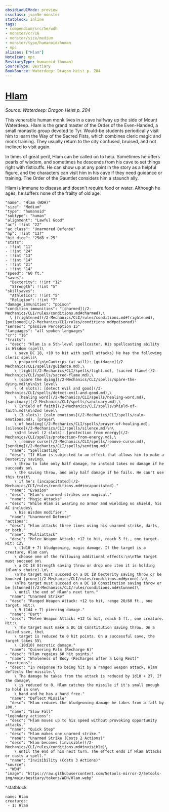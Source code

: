 ```yaml
---
obsidianUIMode: preview
cssclass: json5e-monster
statblock: inline
tags:
- compendium/src/5e/wdh
- monster/cr/16
- monster/size/medium
- monster/type/humanoid/human
- npc
aliases: ["Hlam"]
NoteIcon: npc
BestiaryType: humanoid (human)
SourceType: Bestiary
BookSource: Waterdeep: Dragon Heist p. 204
---
```

# [Hlam](2-Mechanics/CLI/bestiary/npc/hlam-wdh.md)
*Source: Waterdeep: Dragon Heist p. 204*  

This venerable human monk lives in a cave halfway up the side of Mount Waterdeep. Hlam is the grand master of the Order of the Even-Handed, a small monastic group devoted to Tyr. Would-be students periodically visit him to learn the Way of the Sacred Fists, which combines cleric magic and monk training. They usually return to the city confused, bruised, and not inclined to visit again.

In times of great peril, Hlam can be called on to help. Sometimes he offers pearls of wisdom, and sometimes he descends from his cave to set things right with fisticuffs. He can show up at any point in the story as a helpful figure, and the characters can visit him in his cave if they need guidance or training. The Order of the Gauntlet considers him a staunch ally.

Hlam is immune to disease and doesn't require food or water. Although he ages, he suffers none of the frailty of old age.

```statblock
"name": "Hlam (WDH)"
"size": "Medium"
"type": "humanoid"
"subtype": "human"
"alignment": "Lawful Good"
"ac": !!int "22"
"ac_class": "Unarmored Defense"
"hp": !!int "137"
"hit_dice": "25d8 + 25"
"stats":
- !!int "11"
- !!int "24"
- !!int "13"
- !!int "14"
- !!int "21"
- !!int "14"
"speed": "60 ft."
"saves":
  "Dexterity": !!int "12"
  "Strength": !!int "5"
"skillsaves":
  "Athletics": !!int "5"
  "Religion": !!int "7"
"damage_immunities": "poison"
"condition_immunities": "[charmed](/2-Mechanics/CLI/rules/conditions.md#charmed),\
  \ [frightened](/2-Mechanics/CLI/rules/conditions.md#frightened), [poisoned](/2-Mechanics/CLI/rules/conditions.md#poisoned)"
"senses": "passive Perception 15"
"languages": "all spoken languages"
"cr": "16"
"traits":
- "desc": "Hlam is a 5th-level spellcaster. His spellcasting ability is Wisdom (spell\
    \ save DC 18, +10 to hit with spell attacks) He has the following cleric spells\
    \ prepared:\n\nCantrips (at will): [guidance](/2-Mechanics/CLI/spells/guidance.md),\
    \ [light](/2-Mechanics/CLI/spells/light.md), [sacred flame](/2-Mechanics/CLI/spells/sacred-flame.md),\
    \ [spare the dying](/2-Mechanics/CLI/spells/spare-the-dying.md)\n\n1st level\
    \ (4 slots): [detect evil and good](/2-Mechanics/CLI/spells/detect-evil-and-good.md),\
    \ [healing word](/2-Mechanics/CLI/spells/healing-word.md), [sanctuary](/2-Mechanics/CLI/spells/sanctuary.md),\
    \ [shield of faith](/2-Mechanics/CLI/spells/shield-of-faith.md)\n\n2nd level\
    \ (3 slots): [calm emotions](/2-Mechanics/CLI/spells/calm-emotions.md), [prayer\
    \ of healing](/2-Mechanics/CLI/spells/prayer-of-healing.md), [silence](/2-Mechanics/CLI/spells/silence.md)\n\
    \n3rd level (2 slots): [protection from energy](/2-Mechanics/CLI/spells/protection-from-energy.md),\
    \ [remove curse](/2-Mechanics/CLI/spells/remove-curse.md), [sending](/2-Mechanics/CLI/spells/sending.md)"
  "name": "Spellcasting"
- "desc": "If Hlam is subjected to an effect that allows him to make a Dexterity saving\
    \ throw to take only half damage, he instead takes no damage if he succeeds on\
    \ the saving throw, and only half damage if he fails. He can't use this trait\
    \ if he's [incapacitated](/2-Mechanics/CLI/rules/conditions.md#incapacitated)."
  "name": "Evasion"
- "desc": "Hlam's unarmed strikes are magical."
  "name": "Magic Attacks"
- "desc": "While Hlam is wearing no armor and wielding no shield, his AC includes\
    \ his Wisdom modifier."
  "name": "Unarmored Defense"
"actions":
- "desc": "Hlam attacks three times using his unarmed strike, darts, or both."
  "name": "Multiattack"
- "desc": "Melee Weapon Attack: +12 to hit, reach 5 ft., one target. Hit: 12\
    \ (1d10 + 7) bludgeoning, magic damage. If the target is a creature, Hlam can\
    \ choose one of the following additional effects:\n\nThe target must succeed on\
    \ a DC 18 Strength saving throw or drop one item it is holding (Hlam's choice).\n\
    \nThe target must succeed on a DC 18 Dexterity saving throw or be knocked [prone](/2-Mechanics/CLI/rules/conditions.md#prone).\n\
    \nThe target must succeed on a DC 18 Constitution saving throw or be [stunned](/2-Mechanics/CLI/rules/conditions.md#stunned)\
    \ until the end of Hlam's next turn."
  "name": "Unarmed Strike"
- "desc": "Ranged Weapon Attack: +12 to hit, range 20/60 ft., one target. Hit:\
    \ 9 (1d4 + 7) piercing damage."
  "name": "Dart"
- "desc": "Melee Weapon Attack: +12 to hit, reach 5 ft., one creature. Hit:\
    \ The target must make a DC 18 Constitution saving throw. On a failed save, the\
    \ target is reduced to 0 hit points. On a successful save, the target takes 55\
    \ (10d10) necrotic damage."
  "name": "Quivering Palm (Recharge 6)"
- "desc": "Hlam regains 60 hit points."
  "name": "Wholeness of Body (Recharges after a Long Rest)"
"reactions":
- "desc": "In response to being hit by a ranged weapon attack, Hlam deflects the missile.\
    \ The damage he takes from the attack is reduced by 1d10 + 27. If the damage\
    \ is reduced to 0, Hlam catches the missile if it's small enough to hold in one\
    \ hand and he has a hand free."
  "name": "Deflect Missile"
- "desc": "Hlam reduces the bludgeoning damage he takes from a fall by 100."
  "name": "Slow Fall"
"legendary_actions":
- "desc": "Hlam moves up to his speed without provoking opportunity attacks."
  "name": "Quick Step"
- "desc": "Hlam makes one unarmed strike."
  "name": "Unarmed Strike (Costs 2 Actions)"
- "desc": "Hlam becomes [invisible](/2-Mechanics/CLI/rules/conditions.md#invisible)\
    \ until the end of his next turn. The effect ends if Hlam attacks or casts a spell."
  "name": "Invisibility (Costs 3 Actions)"
"source":
- "WDH"
"image": "https://raw.githubusercontent.com/5etools-mirror-2/5etools-img/main/bestiary/tokens/WDH/Hlam.webp"
```
^statblock

```encounter-table
name: Hlam
creatures:
 - 1: Hlam
```